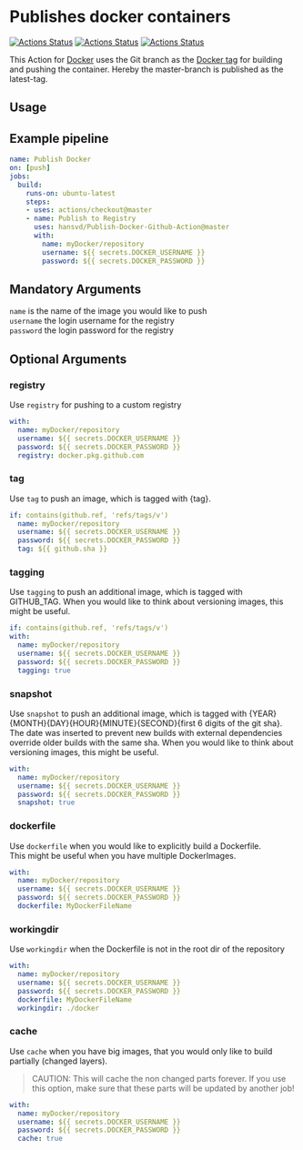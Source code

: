 # Publishes docker containers
[![Actions Status](https://github.com/hansvd/Publish-Docker-Github-Action/workflows/Test/badge.svg)](https://github.com/hansvd/Publish-Docker-Github-Action/actions)
[![Actions Status](https://github.com/hansvd/Publish-Docker-Github-Action/workflows/Integration%20Test/badge.svg)](https://github.com/hansvd/Publish-Docker-Github-Action/actions)
[![Actions Status](https://github.com/hansvd/Publish-Docker-Github-Action/workflows/Integration%20Test%20Github/badge.svg)](https://github.com/hansvd/Publish-Docker-Github-Action/actions)

This Action for [Docker](https://www.docker.com/) uses the Git branch as the [Docker tag](https://docs.docker.com/engine/reference/commandline/tag/) for building and pushing the container.
Hereby the master-branch is published as the latest-tag.

## Usage

## Example pipeline
```yaml
name: Publish Docker
on: [push]
jobs:
  build:
    runs-on: ubuntu-latest
    steps:
    - uses: actions/checkout@master
    - name: Publish to Registry
      uses: hansvd/Publish-Docker-Github-Action@master
      with:
        name: myDocker/repository
        username: ${{ secrets.DOCKER_USERNAME }}
        password: ${{ secrets.DOCKER_PASSWORD }}
```

## Mandatory Arguments

`name` is the name of the image you would like to push  
`username` the login username for the registry  
`password` the login password for the registry  

## Optional Arguments

### registry
Use `registry` for pushing to a custom registry

```yaml
with:
  name: myDocker/repository
  username: ${{ secrets.DOCKER_USERNAME }}
  password: ${{ secrets.DOCKER_PASSWORD }}
  registry: docker.pkg.github.com
```

### tag

Use `tag` to push an  image, which is tagged with {tag}.

```yaml
if: contains(github.ref, 'refs/tags/v')
  name: myDocker/repository
  username: ${{ secrets.DOCKER_USERNAME }}
  password: ${{ secrets.DOCKER_PASSWORD }}
  tag: ${{ github.sha }}
```

### tagging

Use `tagging` to push an additional image, which is tagged with GITHUB_TAG.
When you would like to think about versioning images, this might be useful.

```yaml
if: contains(github.ref, 'refs/tags/v')
with:
  name: myDocker/repository
  username: ${{ secrets.DOCKER_USERNAME }}
  password: ${{ secrets.DOCKER_PASSWORD }}
  tagging: true
```

### snapshot
Use `snapshot` to push an additional image, which is tagged with {YEAR}{MONTH}{DAY}{HOUR}{MINUTE}{SECOND}{first 6 digits of the git sha}.  
The date was inserted to prevent new builds with external dependencies override older builds with the same sha.
When you would like to think about versioning images, this might be useful.  

```yaml
with:
  name: myDocker/repository
  username: ${{ secrets.DOCKER_USERNAME }}
  password: ${{ secrets.DOCKER_PASSWORD }}
  snapshot: true
```

### dockerfile
Use `dockerfile` when you would like to explicitly build a Dockerfile.  
This might be useful when you have multiple DockerImages.  

```yaml
with:
  name: myDocker/repository
  username: ${{ secrets.DOCKER_USERNAME }}
  password: ${{ secrets.DOCKER_PASSWORD }}
  dockerfile: MyDockerFileName
```

### workingdir
Use `workingdir` when the Dockerfile is not in the root dir of the repository

```yaml
with:
  name: myDocker/repository
  username: ${{ secrets.DOCKER_USERNAME }}
  password: ${{ secrets.DOCKER_PASSWORD }}
  dockerfile: MyDockerFileName
  workingdir: ./docker
```

### cache
Use `cache` when you have big images, that you would only like to build partially (changed layers).  
> CAUTION: This will cache the non changed parts forever. If you use this option, make sure that these parts will be updated by another job!

```yaml
with:
  name: myDocker/repository
  username: ${{ secrets.DOCKER_USERNAME }}
  password: ${{ secrets.DOCKER_PASSWORD }}
  cache: true
```
